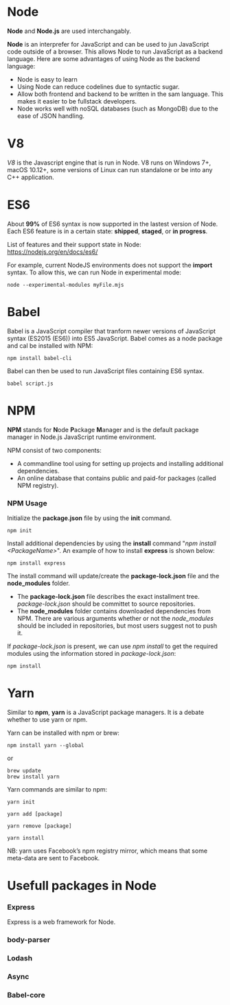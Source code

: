 
# Node

**Node** and **Node.js** are used interchangably. 

**Node** is an interprefer for JavaScript and can be used to jun JavaScript code outside of a browser. This allows Node to run JavaScript as a backend language. Here are some advantages of using Node as the backend language:
* Node is easy to learn
* Using Node can reduce codelines due to syntactic sugar. 
* Allow both frontend and backend to be written in the sam language. This makes it easier to be fullstack developers. 
* Node works well with noSQL databases (such as MongoDB) due to the ease of JSON handling. 



# V8
*V8* is the Javascript engine that is run in Node. V8 runs on Windows 7+, macOS 10.12+, some versions of Linux can run standalone or be into any C++ application. 



# ES6
About **99%** of ES6 syntax is now supported in the lastest version of Node.
Each ES6 feature is in a certain state: **shipped**, **staged**, or **in progress**. 

List of features and their support state in Node:
https://nodejs.org/en/docs/es6/

For example, current NodeJS environments does not support the **import** syntax.
To allow this, we can run Node in experimental mode:
```
node --experimental-modules myFile.mjs
```



# Babel
Babel is a JavaScript compiler that tranform newer versions of JavaScript syntax (ES2015 (ES6)) into ES5 JavaScript. Babel comes as a node package and cal be installed with NPM:
```
npm install babel-cli
```
Babel can then be used to run JavaScript files containing ES6 syntax.
```
babel script.js
```



# NPM
**NPM** stands for **N**ode **P**ackage **M**anager and is the default package manager in Node.js JavaScript runtime environment. 

NPM consist of two components:
* A commandline tool using for setting up projects and installing additional dependencies. 
* An online database that contains public and paid-for packages (called NPM registry). 

### NPM Usage
Initialize the **package.json** file by using the **init** command. 
```
npm init
```

Install additional dependencies by using the **install** command "*npm install \<PackageName>*". An example of how to install **express** is shown below:
```
npm install express
```

The install command will update/create the **package-lock.json** file and the **node_modules** folder.
* The **package-lock.json** file describes the exact installment tree. *package-lock.json* should be committet to source repositories. 
* The **node_modules** folder contains downloaded dependencies from NPM. There are various arguments whether or not the *node_modules* should be included in repositories, but most users suggest not to push it. 

If *package-lock.json* is present, we can use *npm install* to get the required modules using the information stored in *package-lock.json*:
```
npm install
```


# Yarn
Similar to **npm**, **yarn** is a JavaScript package managers. 
It is a debate whether to use yarn or npm. 

Yarn can be installed with npm or brew: 
```
npm install yarn --global
```
or 
```
brew update
brew install yarn
```

Yarn commands are similar to npm:
```
yarn init
```
```
yarn add [package]
```
```
yarn remove [package]
```
```
yarn install
```

NB: yarn uses Facebook’s npm registry mirror, which means that some meta-data are sent to Facebook. 



# Usefull packages in Node

### Express
Express is a web framework for Node. 


### body-parser

### Lodash

### Async

### Babel-core
